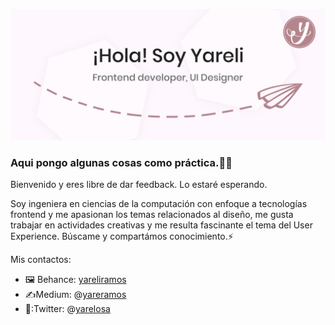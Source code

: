 ![Header](https://github.com/yarelosa/yarelosa/blob/b8d64529e8131518d0a188878127b787fa871f71/headyarelosa.jpg?raw=true)
### Aqui pongo algunas cosas como práctica.👋:smiley:
Bienvenido y eres libre de dar feedback. Lo estaré esperando.

Soy ingeniera en ciencias de la computación con enfoque a tecnologías frontend y me apasionan los temas relacionados al diseño, me gusta trabajar en actividades creativas y me resulta fascinante el tema del User Experience. Búscame y compartámos conocimiento.⚡

Mis contactos:

- :framed_picture: Behance: [yareliramos](https://www.behance.net/yareliramos)
- :writing_hand:Medium: @[yareramos](https://medium.com/@yareramos)
- 💬:Twitter: @[yarelosa](https://twitter.com/yarelosa)
<!--
**yarelosa/yarelosa** is a ✨ _special_ ✨ repository because its `README.md` (this file) appears on your GitHub profile.

Here are some ideas to get you started:

- 🔭 I’m currently working on ...
- 🌱 I’m currently learning ...
- 👯 I’m looking to collaborate on ...
- 🤔 I’m looking for help with ...
- 💬 Ask me about ...
- 📫 How to reach me: ...
- 😄 Pronouns: ...
- ⚡ Fun fact: ...
-->
